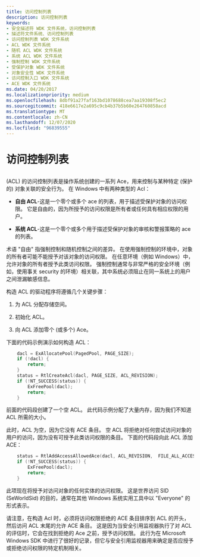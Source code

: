 ```yaml
---
title: 访问控制列表
description: 访问控制列表
keywords:
- 安全描述符 WDK 文件系统，访问控制列表
- 描述符文件系统、访问控制列表
- 访问控制列表 WDK 文件系统
- ACL WDK 文件系统
- 随机 ACL WDK 文件系统
- 系统 ACL WDK 文件系统
- 强制控制 WDK 文件系统
- 受保护对象 WDK 文件系统
- 对象安全性 WDK 文件系统
- 访问控制入口 WDK 文件系统
- ACE WDK 文件系统
ms.date: 04/20/2017
ms.localizationpriority: medium
ms.openlocfilehash: 8dbf91a27faf163bd1078688cea7aa19308f5ec2
ms.sourcegitcommit: 418e6617e2a695c9cb4b37b5b60e264760858acd
ms.translationtype: MT
ms.contentlocale: zh-CN
ms.lasthandoff: 12/07/2020
ms.locfileid: "96839555"
---
```

# <a name="access-control-list"></a>访问控制列表


## <span id="ddk_access_control_list_if"></span><span id="DDK_ACCESS_CONTROL_LIST_IF"></span>


 (ACL) 的访问控制列表是操作系统创建的一系列 Ace，用来控制与某种特定 (保护的) 对象关联的安全行为。 在 Windows 中有两种类型的 Acl：

-   **自由 ACL**-这是一个零个或多个 ace 的列表，用于描述受保护对象的访问权限。 它是自由的，因为所授予的访问权限是所有者或任何具有相应权限的用户。

-   **系统 ACL**-这是一个零个或多个用于描述受保护对象的审核和警报策略的 ace 的列表。

术语 "自由" 指强制控制和随机控制之间的差异。 在使用强制控制的环境中，对象的所有者可能不能授予对该对象的访问权限。 在任意环境（例如 Windows）中，允许对象的所有者授予此类访问权限。 强制控制通常与非常严格的安全环境（例如，使用事关 security 的环境）相关联，其中系统必须阻止在同一系统上的用户之间泄漏敏感信息。

构造 ACL 的驱动程序将遵循几个关键步骤：

1.  为 ACL 分配存储空间。

2.  初始化 ACL。

3.  向 ACL 添加零个 (或多个) Ace。

下面的代码示例演示如何构造 ACL：

```cpp
    dacl = ExAllocatePool(PagedPool, PAGE_SIZE);
    if (!dacl) {
        return;
    }
    status = RtlCreateAcl(dacl, PAGE_SIZE, ACL_REVISION);
    if (!NT_SUCCESS(status)) {
        ExFreePool(dacl);
        return;
    }
```

前面的代码段创建了一个空 ACL。 此代码示例分配了大量内存，因为我们不知道 ACL 所需的大小。

此时，ACL 为空，因为它没有 ACE 条目。 空 ACL 将拒绝对任何尝试访问对象的用户的访问，因为没有可授予此类访问权限的条目。 下面的代码段向此 ACL 添加 ACE：

```cpp
    status = RtlAddAccessAllowedAce(dacl, ACL_REVISION,  FILE_ALL_ACCESS, SeExports->SeWorldSid);
    if (!NT_SUCCESS(status)) {
        ExFreePool(dacl);
        return;
    }
```

此项现在将授予对访问对象的任何实体的访问权限。 这是世界访问 SID (SeWorldSid) 的目的，通常在其他 Windows 系统实用工具中以 "Everyone" 的形式表示。

请注意，在构造 Acl 时，必须将访问权限拒绝的 ACE 条目排序到 ACL 的开头，然后访问 ACL 末尾的允许 ACE 条目。 这是因为当安全引用监视器执行了对 ACL 的评估时，它会在找到拒绝的 Ace 之前，授予访问权限。 此行为在 Microsoft Windows SDK 中进行了很好的记录，但它与安全引用监视器用来确定是否应授予或拒绝访问权限的特定机制相关。

 

 




